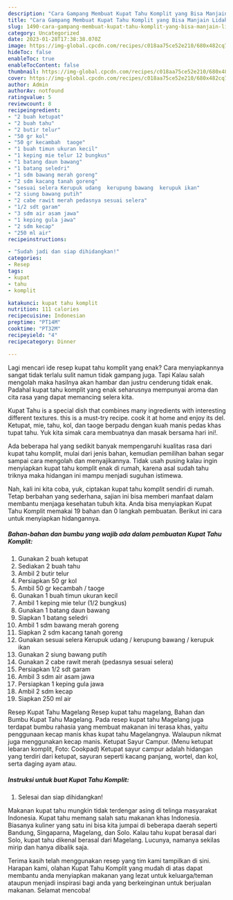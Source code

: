 ```yaml
---
description: "Cara Gampang Membuat Kupat Tahu Komplit yang Bisa Manjain Lidah "
title: "Cara Gampang Membuat Kupat Tahu Komplit yang Bisa Manjain Lidah "
slug: 1490-cara-gampang-membuat-kupat-tahu-komplit-yang-bisa-manjain-lidah
category: Uncategorized
date: 2023-01-28T17:38:38.070Z
image: https://img-global.cpcdn.com/recipes/c018aa75ce52e210/680x482cq70/kupat-tahu-komplit-foto-resep-utama.jpg
hideToc: false
enableToc: true
enableTocContent: false
thumbnail: https://img-global.cpcdn.com/recipes/c018aa75ce52e210/680x482cq70/kupat-tahu-komplit-foto-resep-utama.jpg
cover: https://img-global.cpcdn.com/recipes/c018aa75ce52e210/680x482cq70/kupat-tahu-komplit-foto-resep-utama.jpg
author: Admin
authorAv: notfound
ratingvalue: 5
reviewcount: 8
recipeingredient:
- "2 buah ketupat"
- "2 buah tahu"
- "2 butir telur"
- "50 gr kol"
- "50 gr kecambah  taoge"
- "1 buah timun ukuran kecil"
- "1 keping mie telur 12 bungkus"
- "1 batang daun bawang"
- "1 batang seledri"
- "1 sdm bawang merah goreng"
- "2 sdm kacang tanah goreng"
- "sesuai selera Kerupuk udang  kerupung bawang  kerupuk ikan"
- "2 siung bawang putih"
- "2 cabe rawit merah pedasnya sesuai selera"
- "1/2 sdt garam"
- "3 sdm air asam jawa"
- "1 keping gula jawa"
- "2 sdm kecap"
- "250 ml air"
recipeinstructions:

- "Sudah jadi dan siap dihidangkan!"
categories:
- Resep
tags:
- kupat
- tahu
- komplit

katakunci: kupat tahu komplit 
nutrition: 111 calories
recipecuisine: Indonesian
preptime: "PT14M"
cooktime: "PT32M"
recipeyield: "4"
recipecategory: Dinner

---
```



Lagi mencari ide resep kupat tahu komplit yang enak? Cara menyiapkannya sangat tidak terlalu sulit namun tidak gampang juga. Tapi Kalau salah mengolah maka hasilnya akan hambar dan justru cenderung tidak enak. Padahal kupat tahu komplit yang enak seharusnya mempunyai aroma dan cita rasa yang dapat memancing selera kita.


Kupat Tahu is a special dish that combines many ingredients with interesting different textures. this is a must-try recipe. cook it at home and enjoy its del. Ketupat, mie, tahu, kol, dan taoge berpadu dengan kuah manis pedas khas tupat tahu. Yuk kita simak cara membuatnya dan masak bersama hari ini!.

Ada beberapa hal yang sedikit banyak mempengaruhi kualitas rasa dari kupat tahu komplit, mulai dari jenis bahan, kemudian pemilihan bahan segar sampai cara mengolah dan menyajikannya. Tidak usah pusing kalau ingin menyiapkan kupat tahu komplit enak di rumah, karena asal sudah tahu triknya maka hidangan ini mampu menjadi suguhan istimewa.


Nah, kali ini kita coba, yuk, ciptakan kupat tahu komplit sendiri di rumah. Tetap berbahan yang sederhana, sajian ini bisa memberi manfaat dalam membantu menjaga kesehatan tubuh kita. Anda bisa menyiapkan Kupat Tahu Komplit memakai 19 bahan dan 0 langkah pembuatan. Berikut ini cara untuk menyiapkan hidangannya.

<!--inarticleads1-->

##### Bahan-bahan dan bumbu yang wajib ada dalam pembuatan Kupat Tahu Komplit:

1. Gunakan 2 buah ketupat
1. Sediakan 2 buah tahu
1. Ambil 2 butir telur
1. Persiapkan 50 gr kol
1. Ambil 50 gr kecambah / taoge
1. Gunakan 1 buah timun ukuran kecil
1. Ambil 1 keping mie telur (1/2 bungkus)
1. Gunakan 1 batang daun bawang
1. Siapkan 1 batang seledri
1. Ambil 1 sdm bawang merah goreng
1. Siapkan 2 sdm kacang tanah goreng
1. Gunakan sesuai selera Kerupuk udang / kerupung bawang / kerupuk ikan
1. Gunakan 2 siung bawang putih
1. Gunakan 2 cabe rawit merah (pedasnya sesuai selera)
1. Persiapkan 1/2 sdt garam
1. Ambil 3 sdm air asam jawa
1. Persiapkan 1 keping gula jawa
1. Ambil 2 sdm kecap
1. Siapkan 250 ml air


Resep Kupat Tahu Magelang Resep kupat tahu magelang, Bahan dan Bumbu Kupat Tahu Magelang. Pada resep kupat tahu Magelang juga terdapat bumbu rahasia yang membuat makanan ini terasa khas, yaitu penggunaan kecap manis khas kupat tahu Magelangnya. Walaupun nikmat juga menggunakan kecap manis. Ketupat Sayur Campur. (Menu ketupat lebaran komplit, Foto: Cookpad) Ketupat sayur campur adalah hidangan yang terdiri dari ketupat, sayuran seperti kacang panjang, wortel, dan kol, serta daging ayam atau. 

<!--inarticleads2-->

##### Instruksi untuk buat Kupat Tahu Komplit:


1. Selesai dan siap dihidangkan!

Makanan kupat tahu mungkin tidak terdengar asing di telinga masyarakat Indonesia. Kupat tahu memang salah satu makanan khas Indonesia. Biasanya kuliner yang satu ini bisa kita jumpai di beberapa daerah seperti Bandung, Singaparna, Magelang, dan Solo. Kalau tahu kupat berasal dari Solo, kupat tahu dikenal berasal dari Magelang. Lucunya, namanya sekilas mirip dan hanya dibalik saja. 

Terima kasih telah menggunakan resep yang tim kami tampilkan di sini. Harapan kami, olahan Kupat Tahu Komplit yang mudah di atas dapat membantu anda menyiapkan makanan yang lezat untuk keluarga/teman ataupun menjadi inspirasi bagi anda yang berkeinginan untuk berjualan makanan. Selamat mencoba!
